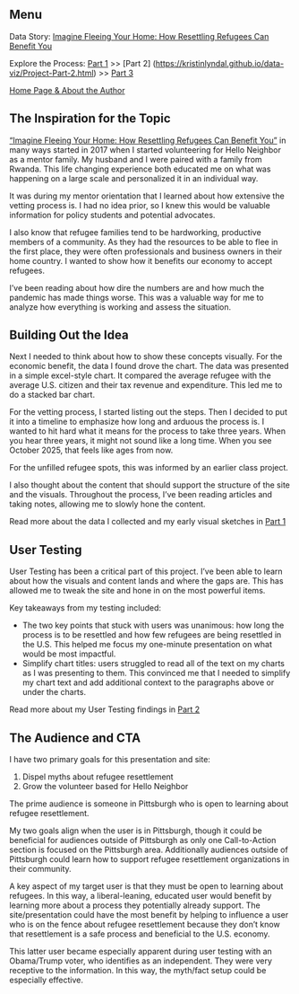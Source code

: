 <h2>Menu</h2>

Data Story: [Imagine Fleeing Your Home: How Resettling Refugees Can Benefit You](https://carnegiemellon.shorthandstories.com/imagine-fleeing-your-home/)

Explore the Process: [Part 1](https://kristinlyndal.github.io/data-viz/Project-Part-1.html) >> [Part 2] (https://kristinlyndal.github.io/data-viz/Project-Part-2.html) >> [Part 3](https://kristinlyndal.github.io/data-viz/Project-Part-3.html)

[Home Page & About the Author](https://kristinlyndal.github.io/data-viz/)

<h2>The Inspiration for the Topic</h2>

[“Imagine Fleeing Your Home: How Resettling Refugees Can Benefit You”](https://carnegiemellon.shorthandstories.com/imagine-fleeing-your-home/) in many ways started in 2017 when I started volunteering for Hello Neighbor as a mentor family. My husband and I were paired with a family from Rwanda. This life changing experience both educated me on what was happening on a large scale and personalized it in an individual way. 

It was during my mentor orientation that I learned about how extensive the vetting process is. I had no idea prior, so I knew this would be valuable information for policy students and potential advocates. 

I also know that refugee families tend to be hardworking, productive members of a community. As they had the resources to be able to flee in the first place, they were often professionals and business owners in their home country. I wanted to show how it benefits our economy to accept refugees. 

I’ve been reading about how dire the numbers are and how much the pandemic has made things worse. This was a valuable way for me to analyze how everything is working and assess the situation. 

<h2>Building Out the Idea</h2>

Next I needed to think about how to show these concepts visually. For the economic benefit, the data I found drove the chart. The data was presented in a simple excel-style chart. It compared the average refugee with the average U.S. citizen and their tax revenue and expenditure. This led me to do a stacked bar chart.

For the vetting process, I started listing out the steps. Then I decided to put it into a timeline to emphasize how long and arduous the process is. I wanted to hit hard what it means for the process to take three years. When you hear three years, it might not sound like a long time. When you see October 2025, that feels like ages from now. 

For the unfilled refugee spots, this was informed by an earlier class project. 

I also thought about the content that should support the structure of the site and the visuals. Throughout the process, I’ve been reading articles and taking notes, allowing me to slowly hone the content.

Read more about the data I collected and my early visual sketches in [Part 1](https://kristinlyndal.github.io/data-viz/Project-Part-1.html)

<h2>User Testing</h2>

User Testing has been a critical part of this project. I’ve been able to learn about how the visuals and content lands and where the gaps are. This has allowed me to tweak the site and hone in on the most powerful items. 

Key takeaways from my testing included:
* The two key points that stuck with users was unanimous: how long the process is to be resettled and how few refugees are being resettled in the U.S. This helped me focus my one-minute presentation on what would be most impactful. 
* Simplify chart titles: users struggled to read all of the text on my charts as I was presenting to them. This convinced me that I needed to simplify my chart text and add additional context to the paragraphs above or under the charts. 

Read more about my User Testing findings in [Part 2](https://kristinlyndal.github.io/data-viz/Project-Part-2)

<h2>The Audience and CTA</h2>

I have two primary goals for this presentation and site:

1. Dispel myths about refugee resettlement
2. Grow the volunteer based for Hello Neighbor

The prime audience is someone in Pittsburgh who is open to learning about refugee resettlement. 

My two goals align when the user is in Pittsburgh, though it could be beneficial for audiences outside of Pittsburgh as only one Call-to-Action section is focused on the Pittsburgh area. Additionally audiences outside of Pittsburgh could learn how to support refugee resettlement organizations in their community. 

A key aspect of my target user is that they must be open to learning about refugees. In this way, a liberal-leaning, educated user would benefit by learning more about a process they potentially already support. The site/presentation could have the most benefit by helping to influence a user who is on the fence about refugee resettlement because they don’t know that resettlement is a safe process and beneficial to the U.S. economy. 

This latter user became especially apparent during user testing with an Obama/Trump voter, who identifies as an independent. They were very receptive to the information. In this way, the myth/fact setup could be especially effective.  

